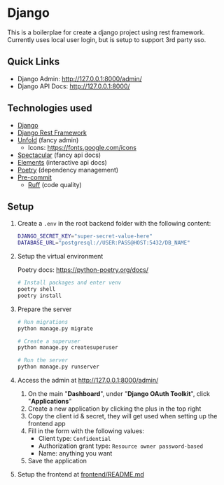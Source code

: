 # Django

This is a boilerplae for create a django project using rest framework.
Currently uses local user login, but is setup to support 3rd party sso.

## Quick Links

- Django Admin: <http://127.0.0.1:8000/admin/>
- Django API Docs: <http://127.0.0.1:8000/>

## Technologies used

- [Django](https://docs.djangoproject.com/)
- [Django Rest Framework](https://www.django-rest-framework.org/)
- [Unfold](https://github.com/unfoldadmin/django-unfold) (fancy admin)
  - Icons: <https://fonts.google.com/icons>
- [Spectacular](https://github.com/tfranzel/drf-spectacular) (fancy api docs)
- [Elements](https://github.com/stoplightio/elements) (interactive api docs)
- [Poetry](https://python-poetry.org/docs/) (dependency management)
- [Pre-commit](https://pre-commit.com/)
  - [Ruff](https://github.com/astral-sh/ruff) (code quality)

## Setup

1. Create a `.env` in the root backend folder with the following content:

   ```bash
   DJANGO_SECRET_KEY="super-secret-value-here"
   DATABASE_URL="postgresql://USER:PASS@HOST:5432/DB_NAME"
   ```

2. Setup the virtual environment

   Poetry docs: <https://python-poetry.org/docs/>

   ```bash
   # Install packages and enter venv
   poetry shell
   poetry install
   ```

3. Prepare the server

   ```bash
   # Run migrations
   python manage.py migrate

   # Create a superuser
   python manage.py createsuperuser

   # Run the server
   python manage.py runserver
   ```

4. Access the admin at <http://127.0.0.1:8000/admin/>

   1. On the main "**Dashboard**", under "**Django OAuth Toolkit**", click "**Applications**"
   2. Create a new application by clicking the plus in the top right
   3. Copy the client id & secret, they will get used when setting up the frontend app
   4. Fill in the form with the following values:
      - Client type: `Confidential`
      - Authorization grant type: `Resource owner password-based`
      - Name: anything you want
   5. Save the application

5. Setup the frontend at [frontend/README.md](../frontend/README.md)
